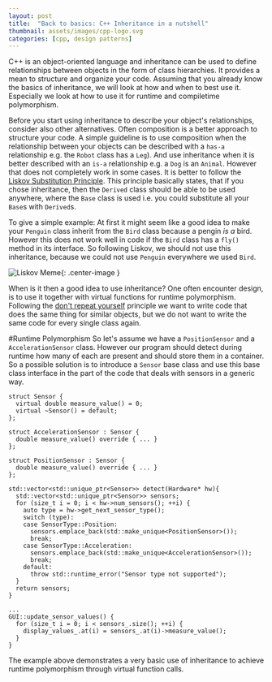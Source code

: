 ```yaml
---
layout: post
title:  "Back to basics: C++ Inheritance in a nutshell"
thumbnail: assets/images/cpp-logo.svg
categories: [cpp, design patterns]
---
```


C++ is an object-oriented language and inheritance can be used to define relationships
between objects in the form of class hierarchies. It provides a mean to structure
and organize your code. Assuming that you already know the basics of inheritance,
 we will look at how and when to best use it. Especially we look at how to use it 
for runtime and compiletime polymorphism.

Before you start using inheritance to describe your object's relationships, consider
also other alternatives. Often composition is a better approach to structure
your code. A simple guideline is to use composition when the relationship between
your objects can be described with a `has-a` relationship e.g. the `Robot` class
has a `Leg`). And use inheritance when it is better described with an `is-a` relationship
e.g. a `Dog` is an `Animal`. However that does not completely work in some cases. It
is better to follow the [Liskov Substitution Principle](https://stackoverflow.com/a/584732).
This principle basically states, that if you chose inheritance, then the `Derived` class should
be able to be used anywhere, where the `Base` class is used i.e. you could substitute
all your `Base`s with `Derived`s.

To give a simple example:
At first it might seem like a good idea to make your `Penguin` class inherit from
the `Bird` class because a pengin *is a* bird. However this does not work well in code if
the `Bird` class has a `fly()` method in its interface. So following Liskov,
we should not use this inheritance, because we could not use `Penguin` everywhere
we used `Bird`.
 
![Liskov Meme](http://web.archive.org/web/20160505182607/https://lostechies.com/derickbailey/files/2011/03/LiskovSubtitutionPrinciple_52BB5162.jpg){: .center-image }

When is it then a good idea to use inheritance? One often encounter design, is to use it together
with virtual functions for runtime polymorphism. 
Following the [don't repeat yourself](https://en.wikipedia.org/wiki/Don%27t_repeat_yourself) principle
we want to write code that does the same thing for similar objects, but we do not want
to write the same code for every single class again.

#Runtime Polymorphism
So let's assume we have a `PositionSensor` and a `AccelerationSensor` class. However
our program should detect during runtime how many of each are present and should
store them in a container. So a possible solution is to introduce a `Sensor` base
class and use this base class interface in the part of the code that deals with sensors
in a generic way.

```
struct Sensor {
  virtual double measure_value() = 0;
  virtual ~Sensor() = default;
};

struct AccelerationSensor : Sensor {
  double measure_value() override { ... }
};

struct PositionSensor : Sensor {
  double measure_value() override { ... }
};

std::vector<std::unique_ptr<Sensor>> detect(Hardware* hw){
  std::vector<std::unique_ptr<Sensor>> sensors;
  for (size_t i = 0; i < hw->num_sensors(); ++i) {
    auto type = hw->get_next_sensor_type();
    switch (type):
    case SensorType::Position:
      sensors.emplace_back(std::make_unique<PositionSensor>());
      break;
    case SensorType::Acceleration:
      sensors.emplace_back(std::make_unique<AccelerationSensor>());
      break;
    default:
      throw std::runtime_error("Sensor type not supported");
  }
  return sensors;
}

...
GUI::update_sensor_values() {
  for (size_t i = 0; i < sensors_.size(); ++i) {
    display_values_.at(i) = sensors_.at(i)->measure_value();
  }
}

```

The example above demonstrates a very basic use of inheritance to achieve runtime polymorphism through
virtual function calls. 

